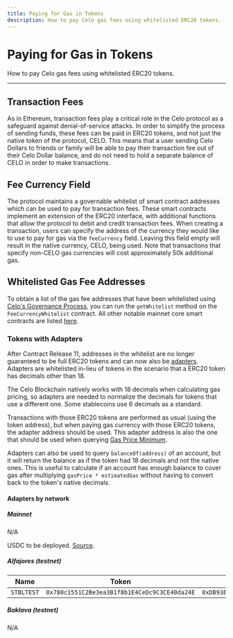 ```yaml
---
title: Paying for Gas in Tokens
description: How to pay Celo gas fees using whitelisted ERC20 tokens.
---
```


# Paying for Gas in Tokens

How to pay Celo gas fees using whitelisted ERC20 tokens.

---

## Transaction Fees

As in Ethereum, transaction fees play a critical role in the Celo protocol as a safeguard against denial-of-service attacks. In order to simplify the process of sending funds, these fees can be paid in ERC20 tokens, and not just the native token of the protocol, CELO. This means that a user sending Celo Dollars to friends or family will be able to pay their transaction fee out of their Celo Dollar balance, and do not need to hold a separate balance of CELO in order to make transactions.

## Fee Currency Field

The protocol maintains a governable whitelist of smart contract addresses which can be used to pay for transaction fees. These smart contracts implement an extension of the ERC20 interface, with additional functions that allow the protocol to debit and credit transaction fees. When creating a transaction, users can specify the address of the currency they would like to use to pay for gas via the `feeCurrency` field. Leaving this field empty will result in the native currency, CELO, being used. Note that transactions that specify non-CELO gas currencies will cost approximately 50k additional gas.

## Whitelisted Gas Fee Addresses

To obtain a list of the gas fee addresses that have been whitelisted using [Celo's Governance Process](https://docs.celo.org/protocol/governance), you can run the `getWhitelist` method on the `FeeCurrencyWhitelist` contract. All other notable mainnet core smart contracts are listed [here](https://docs.celo.org/contract-addresses#celo-mainnet).

### Tokens with Adapters

After Contract Release 11, addresses in the whitelist are no longer guaranteed to be full ERC20 tokens and can now also be [adapters](https://github.com/celo-org/celo-monorepo/blob/release/core-contracts/11/packages/protocol/contracts-0.8/stability/FeeCurrencyAdapter.sol). Adapters are whitelisted in-lieu of tokens in the scenario that a ERC20 token has decimals other than 18.

The Celo Blockchain natively works with 18 decimals when calculating gas pricing, so adapters are needed to normalize the decimals for tokens that use a different one. Some stablecoins use 6 decimals as a standard.

Transactions with those ERC20 tokens are performed as usual (using the token address), but when paying gas currency with those ERC20 tokens, the adapter address should be used. This adapter address is also the one that should be used when querying [Gas Price Minimum](/protocol/transaction/gas-pricing).

Adapters can also be used to query `balanceOf(address)` of an account, but it will return the balance as if the token had 18 decimals and not the native ones. This is useful to calculate if an account has enough balance to cover gas after multiplying `gasPrice * estimatedGas` without having to convert back to the token's native decimals.

#### Adapters by network

##### Mainnet

N/A

USDC to be deployed. [Source](https://www.circle.com/blog/what-you-need-to-know-native-usdc-is-launching-on-celo).

##### Alfajores (testnet)

|  Name  | Token    | Adapter |
| ------ | -------- | ------- |
| `STBLTEST` | `0x780c1551C2Be3ea3B1f8b1E4CeDc9C3CE40da24E`  | `0xDB93874fE111F5a87Acc11Ff09Ee9450Ac6509AE`  |

##### Baklava (testnet)

N/A
